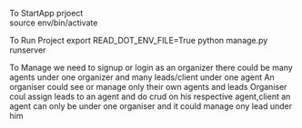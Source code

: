 To StartApp prjoect  
source env/bin/activate

 To Run Project 
export READ_DOT_ENV_FILE=True
python manage.py runserver

To Manage
we need to signup or login as an organizer
there could be many agents under one organizer and many leads/client under one agent
An organiser could see or manage only their own agents and leads 
Organiser coul assign leads to an agent and do crud on his respective agent,client
an agent can only be under one organiser and it could manage ony lead under him